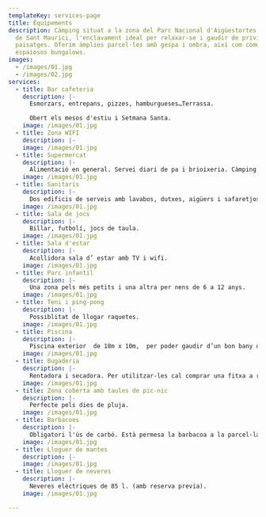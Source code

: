 ```yaml
---
templateKey: services-page
title: Équipements
description: Càmping situat a la zona del Parc Nacional d'Aigüestortes i Estany
  de Sant Maurici, l'enclavament ideal per relaxar-se i gaudir de privilegiats
  paisatges. Oferim àmplies parcel·les amb gespa i ombra, així com còmodes i
  espaiosos bungalows.
images:
  - /images/01.jpg
  - /images/02.jpg
services:
  - title: Bar cafeteria
    description: |-
      Esmorzars, entrepans, pizzes, hamburgueses…Terrassa.

      Obert els mesos d'estiu i Setmana Santa.
    image: /images/01.jpg
  - title: Zona WIFI
    description: |-
    image: /images/01.jpg
  - title: Supermercat
    description: |-
      Alimentació en general. Servei diari de pa i brioixeria. Càmping Gas. Venda de gel. Congelació d’ acumuladors. Obert els mesos d’estiu.
    image: /images/01.jpg
  - title: Sanitaris
    description: |-
      Dos edificis de serveis amb lavabos, dutxes, aigüers i safaretjos. WC Químic. Bany adaptat per a minusvàlids. Banyera per a nadons. Bany privat amb dutxa, lavabo i wc, ideal per a nens, sempre acompanyats d’ un adult (cal demanar la clau a recepció).
    image: /images/01.jpg
  - title: Sala de jocs
    description: |-
      Billar, futbolí, jocs de taula.
    image: /images/01.jpg
  - title: Sala d'estar
    description: |-
      Acollidora sala d’ estar amb TV i wifi.
    image: /images/01.jpg
  - title: Parc infantil
    description: |-
      Una zona pels més petits i una altra per nens de 6 a 12 anys.
    image: /images/01.jpg
  - title: Teni i ping-pong
    description: |-
      Possiblitat de llogar raquetes.
    image: /images/01.jpg
  - title: Piscina
    description: |-
      Piscina exterior  de 18m x 10m,  per poder gaudir d’un bon bany durant la seva estada. Els nens hauran d’ accedir sempre acompanyats d’ un adult responsable.
    image: /images/01.jpg
  - title: Bugaderia
    description: |-
      Rentadora i secadora. Per utilitzar-les cal comprar una fitxa a recepció. Servei disponible cada dia.
    image: /images/01.jpg
  - title: Zona coberta amb taules de pic-nic
    description: |-
      Perfecte pels dies de pluja.
    image: /images/01.jpg
  - title: Barbacoes
    description: |-
      Obligatori l'ús de carbó. Està permesa la barbacoa a la parcel·la.  Està prohibit fer foc al terra.
    image: /images/01.jpg
  - title: Lloguer de mantes
    description: |-
    image: /images/01.jpg
  - title: Lloguer de neveres
    description: |-
      Neveres elèctriques de 85 l. (amb reserva previa).
    image: /images/01.jpg

---
```

